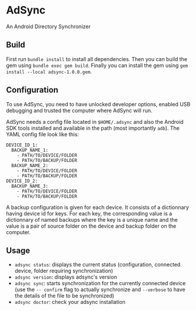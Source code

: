 # AdSync

An Android Directory Synchronizer

## Build

First run `bundle install` to install all dependencies.  Then you can build the gem using `bundle exec gem build`. Finally you can install the gem using `gem install --local adsync-1.0.0.gem`.

## Configuration

To use AdSync, you need to have unlocked developer options, enabled USB debugging and trusted the computer where AdSync will run.

AdSync needs a config file located in `$HOME/.adsync` and also the Android SDK tools installed and available in the path (most importantly `adb`). The YAML config file look like this:

```
DEVICE_ID_1:
  BACKUP_NAME_1:
    - PATH/TO/DEVICE/FOLDER
    - PATH/TO/BACKUP/FOLDER
  BACKUP_NAME_2:
    - PATH/TO/DEVICE/FOLDER
    - PATH/TO/BACKUP/FOLDER
DEVICE_ID_2:
  BACKUP_NAME_3:
    - PATH/TO/DEVICE/FOLDER
    - PATH/TO/BACKUP/FOLDER
```

A backup configuration is given for each device. It consists of a dictionnary having device id for keys. For each key, the corresponding value is a dictionnary of named backups where the key is a unique name and the value is a pair of source folder on the device and backup folder on the computer.

## Usage

* `adsync status`: displays the current status (configuration, connected device, folder requiring synchronization)
* `adsync version`: displays adsync's version
* `adsync sync`: starts synchronization for the currently connected device (use the `-- confirm` flag to actually synchronize and `--verbose` to have the details of the file to be synchronized)
* `adsync doctor`: check your adsync installation 
